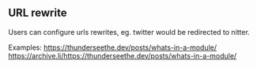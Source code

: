 ## URL rewrite

Users can configure urls rewrites, eg. twitter would be redirected to nitter.

Examples:
https://thunderseethe.dev/posts/whats-in-a-module/
https://archive.li/https://thunderseethe.dev/posts/whats-in-a-module/